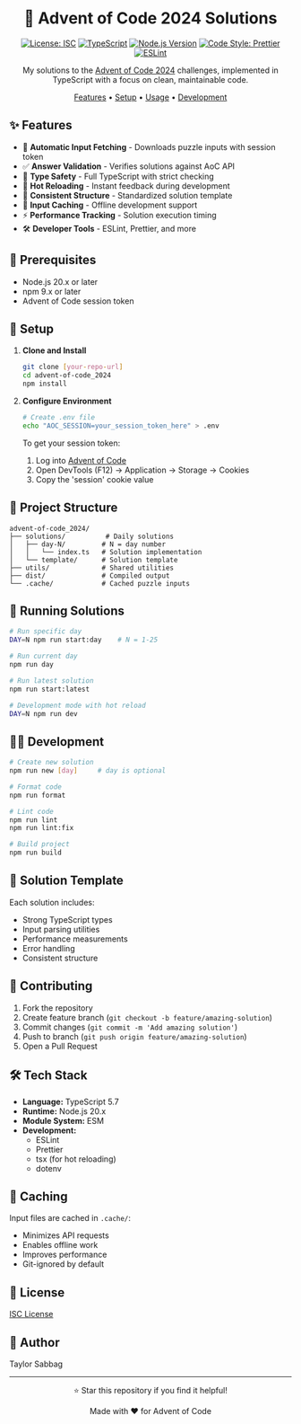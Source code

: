 <div align="center">

# 🎄 Advent of Code 2024 Solutions

[![License: ISC](https://img.shields.io/badge/License-ISC-blue.svg)](https://opensource.org/licenses/ISC)
[![TypeScript](https://img.shields.io/badge/TypeScript-5.7-blue?logo=typescript)](https://www.typescriptlang.org/)
[![Node.js Version](https://img.shields.io/badge/Node.js-20.x-green?logo=node.js)](https://nodejs.org/)
[![Code Style: Prettier](https://img.shields.io/badge/Code_Style-Prettier-ff69b4.svg?logo=prettier)](https://github.com/prettier/prettier)
[![ESLint](https://img.shields.io/badge/ESLint-Configured-4B32C3?logo=eslint)](https://eslint.org/)

My solutions to the [Advent of Code 2024](https://adventofcode.com/2024) challenges, implemented in TypeScript with a focus on clean, maintainable code.

[Features](#features) •
[Setup](#setup) •
[Usage](#running-solutions) •
[Development](#development)

</div>

## ✨ Features

- 🚀 **Automatic Input Fetching** - Downloads puzzle inputs with session token
- ✅ **Answer Validation** - Verifies solutions against AoC API
- 📝 **Type Safety** - Full TypeScript with strict checking
- 🔄 **Hot Reloading** - Instant feedback during development
- 🧪 **Consistent Structure** - Standardized solution template
- 💾 **Input Caching** - Offline development support
- ⚡ **Performance Tracking** - Solution execution timing
- 🛠️ **Developer Tools** - ESLint, Prettier, and more

## 🚦 Prerequisites

- Node.js 20.x or later
- npm 9.x or later
- Advent of Code session token

## 🔧 Setup

1. **Clone and Install**
   ```bash
   git clone [your-repo-url]
   cd advent-of-code_2024
   npm install
   ```

2. **Configure Environment**
   ```bash
   # Create .env file
   echo "AOC_SESSION=your_session_token_here" > .env
   ```

   To get your session token:
   1. Log into [Advent of Code](https://adventofcode.com)
   2. Open DevTools (F12) → Application → Storage → Cookies
   3. Copy the 'session' cookie value

## 📁 Project Structure

```
advent-of-code_2024/
├── solutions/          # Daily solutions
│   ├── day-N/         # N = day number
│   │   └── index.ts   # Solution implementation
│   └── template/      # Solution template
├── utils/             # Shared utilities
├── dist/              # Compiled output
└── .cache/            # Cached puzzle inputs
```

## 🚀 Running Solutions

```bash
# Run specific day
DAY=N npm run start:day    # N = 1-25

# Run current day
npm run day

# Run latest solution
npm run start:latest

# Development mode with hot reload
DAY=N npm run dev
```

## 👩‍💻 Development

```bash
# Create new solution
npm run new [day]     # day is optional

# Format code
npm run format

# Lint code
npm run lint
npm run lint:fix

# Build project
npm run build
```

## 🧪 Solution Template

Each solution includes:
- Strong TypeScript types
- Input parsing utilities
- Performance measurements
- Error handling
- Consistent structure

## 🤝 Contributing

1. Fork the repository
2. Create feature branch (`git checkout -b feature/amazing-solution`)
3. Commit changes (`git commit -m 'Add amazing solution'`)
4. Push to branch (`git push origin feature/amazing-solution`)
5. Open a Pull Request

## 🛠️ Tech Stack

- **Language:** TypeScript 5.7
- **Runtime:** Node.js 20.x
- **Module System:** ESM
- **Development:**
  - ESLint
  - Prettier
  - tsx (for hot reloading)
  - dotenv

## 💾 Caching

Input files are cached in `.cache/`:
- Minimizes API requests
- Enables offline work
- Improves performance
- Git-ignored by default

## 📝 License

[ISC License](LICENSE)

## 👤 Author

Taylor Sabbag

---

<div align="center">
⭐ Star this repository if you find it helpful!

Made with ❤️ for Advent of Code
</div>
